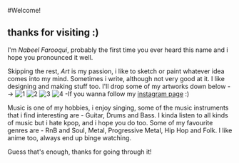 #Welcome!
                                                                                 
thanks for visiting :)                                                                                                             
-----------------------------------------------------------------------------------------------------------------------------------------------------------------------------------

I'm *Nabeel Farooqui*, probably the first time you ever heard this name and i hope you pronounced it well. 

Skipping the rest, _Art_ is my passion, i like to sketch or paint whatever idea comes into my mind. Sometimes i write, although not very good at it. I like designing and making stuff too. I'll drop some of my artworks down below -->
![1](blob:https://web.whatsapp.com/1e9f1426-8d7f-4299-bcce-b0a941a92534 "1")
![2](blob:https://web.whatsapp.com/c2785d54-c6c6-4a55-a653-2a4630b1288b "2")
![3](https://www.instagram.com/p/CBn7Y0_J-OM/?utm_source=ig_web_copy_link "3")
![4](https://www.instagram.com/p/B_M_SuipANn/?utm_source=ig_web_copy_link "4")
-If you wanna follow my [instagram page](https://www.instagram.com/thy_is_art/) :)  

Music is one of my hobbies, i enjoy singing, some of the music instruments that i find interesting are - Guitar, Drums and Bass. I kinda listen to all kinds of music but i hate kpop, and i hope you do too. Some of my favourite genres are - RnB and Soul, Metal, Progressive Metal, Hip Hop and Folk. I like anime too, always end up binge watching.

Guess that's enough, thanks for going through it!
